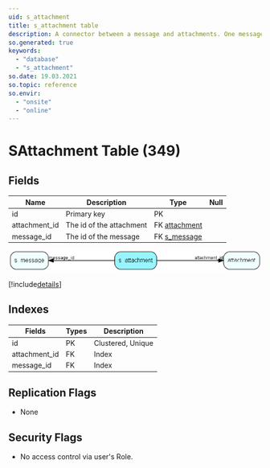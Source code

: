 ```yaml
---
uid: s_attachment
title: s_attachment table
description: A connector between a message and attachments. One message can contain many attachments.
so.generated: true
keywords:
  - "database"
  - "s_attachment"
so.date: 19.03.2021
so.topic: reference
so.envir:
  - "onsite"
  - "online"
---
```


# SAttachment Table (349)

## Fields

| Name | Description | Type | Null |
|------|-------------|------|:----:|
|id|Primary key|PK| |
|attachment\_id|The id of the attachment|FK [attachment](attachment.md)| |
|message\_id|The id of the message|FK [s_message](s_message.md)| |


![s_attachment table relationship diagram](media\s_attachment.png)

[!include[details](./includes/s-attachment.md)]

## Indexes

| Fields | Types | Description |
|--------|-------|-------------|
|id |PK |Clustered, Unique |
|attachment\_id |FK |Index |
|message\_id |FK |Index |

## Replication Flags

* None

## Security Flags

* No access control via user's Role.

